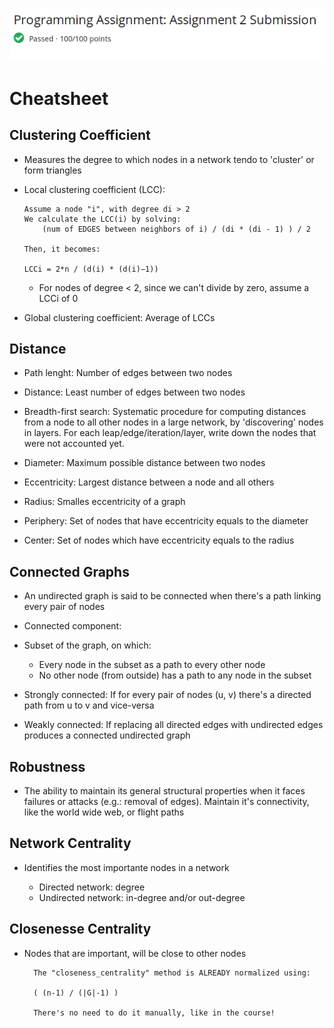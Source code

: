 ![assgn2](./media/assgn2.png)


# Cheatsheet

## Clustering Coefficient

- Measures the degree to which nodes in a network tendo to 'cluster' or form triangles

- Local clustering coefficient (LCC):
    
    ```    
    Assume a node "i", with degree di > 2
    We calculate the LCC(i) by solving:
        (num of EDGES between neighbors of i) / (di * (di - 1) ) / 2

    Then, it becomes:

    LCCi = 2*n / (d(i) * (d(i)−1))

    ```

    - For nodes of degree < 2, since we can't divide by zero, assume a LCCi of 0

- Global clustering coefficient: Average of LCCs

## Distance

- Path lenght: Number of edges between two nodes

- Distance: Least number of edges between two nodes

- Breadth-first search: Systematic procedure for computing distances from a node to all other nodes in a large network, by 'discovering' nodes in layers. For each leap/edge/iteration/layer, write down the nodes that were  not accounted yet.

- Diameter: Maximum possible distance between two nodes

- Eccentricity: Largest distance between a node and all others

- Radius: Smalles eccentricity of a graph

- Periphery: Set of nodes that have eccentricity equals to the diameter

- Center: Set of nodes which have eccentricity equals to the radius

## Connected Graphs

- An undirected graph is said to be connected when there's a path linking every pair of nodes

- Connected component:

- Subset of the graph, on which:

    - Every node in the subset as a path to every other node
    - No other node (from outside) has a path to any node in the subset

- Strongly connected: If for every pair of nodes (u, v) there's a directed path from u to v and vice-versa

- Weakly connected: If replacing all directed edges with undirected edges produces a connected undirected graph

## Robustness

- The ability to maintain its general structural properties when it faces failures or attacks (e.g.: removal of edges). Maintain it's connectivity, like the world wide web, or flight paths

## Network Centrality

- Identifies the most importante nodes in a network

    - Directed network: degree
    - Undirected network: in-degree and/or out-degree

## Closenesse Centrality

- Nodes that are important, will be close to other nodes

        The "closeness_centrality" method is ALREADY normalized using:

        ( (n-1) / (|G|-1) )
    
        There's no need to do it manually, like in the course!

## 